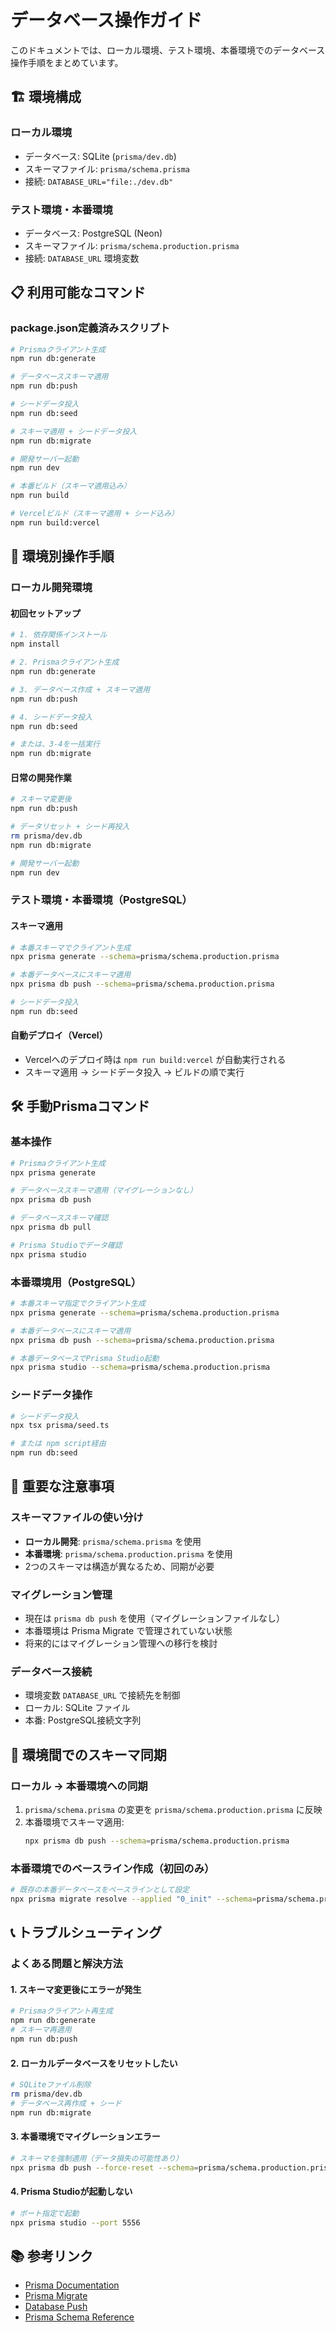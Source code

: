 # データベース操作ガイド

このドキュメントでは、ローカル環境、テスト環境、本番環境でのデータベース操作手順をまとめています。

## 🏗️ 環境構成

### ローカル環境
- データベース: SQLite (`prisma/dev.db`)
- スキーマファイル: `prisma/schema.prisma`
- 接続: `DATABASE_URL="file:./dev.db"`

### テスト環境・本番環境
- データベース: PostgreSQL (Neon)
- スキーマファイル: `prisma/schema.production.prisma`
- 接続: `DATABASE_URL` 環境変数

## 📋 利用可能なコマンド

### package.json定義済みスクリプト
```bash
# Prismaクライアント生成
npm run db:generate

# データベーススキーマ適用
npm run db:push

# シードデータ投入
npm run db:seed

# スキーマ適用 + シードデータ投入
npm run db:migrate

# 開発サーバー起動
npm run dev

# 本番ビルド（スキーマ適用込み）
npm run build

# Vercelビルド（スキーマ適用 + シード込み）
npm run build:vercel
```

## 🔧 環境別操作手順

### ローカル開発環境

#### 初回セットアップ
```bash
# 1. 依存関係インストール
npm install

# 2. Prismaクライアント生成
npm run db:generate

# 3. データベース作成 + スキーマ適用
npm run db:push

# 4. シードデータ投入
npm run db:seed

# または、3-4を一括実行
npm run db:migrate
```

#### 日常の開発作業
```bash
# スキーマ変更後
npm run db:push

# データリセット + シード再投入
rm prisma/dev.db
npm run db:migrate

# 開発サーバー起動
npm run dev
```

### テスト環境・本番環境（PostgreSQL）

#### スキーマ適用
```bash
# 本番スキーマでクライアント生成
npx prisma generate --schema=prisma/schema.production.prisma

# 本番データベースにスキーマ適用
npx prisma db push --schema=prisma/schema.production.prisma

# シードデータ投入
npm run db:seed
```

#### 自動デプロイ（Vercel）
- Vercelへのデプロイ時は `npm run build:vercel` が自動実行される
- スキーマ適用 → シードデータ投入 → ビルドの順で実行

## 🛠️ 手動Prismaコマンド

### 基本操作
```bash
# Prismaクライアント生成
npx prisma generate

# データベーススキーマ適用（マイグレーションなし）
npx prisma db push

# データベーススキーマ確認
npx prisma db pull

# Prisma Studioでデータ確認
npx prisma studio
```

### 本番環境用（PostgreSQL）
```bash
# 本番スキーマ指定でクライアント生成
npx prisma generate --schema=prisma/schema.production.prisma

# 本番データベースにスキーマ適用
npx prisma db push --schema=prisma/schema.production.prisma

# 本番データベースでPrisma Studio起動
npx prisma studio --schema=prisma/schema.production.prisma
```

### シードデータ操作
```bash
# シードデータ投入
npx tsx prisma/seed.ts

# または npm script経由
npm run db:seed
```

## 🚨 重要な注意事項

### スキーマファイルの使い分け
- **ローカル開発**: `prisma/schema.prisma` を使用
- **本番環境**: `prisma/schema.production.prisma` を使用
- 2つのスキーマは構造が異なるため、同期が必要

### マイグレーション管理
- 現在は `prisma db push` を使用（マイグレーションファイルなし）
- 本番環境は Prisma Migrate で管理されていない状態
- 将来的にはマイグレーション管理への移行を検討

### データベース接続
- 環境変数 `DATABASE_URL` で接続先を制御
- ローカル: SQLite ファイル
- 本番: PostgreSQL接続文字列

## 🔄 環境間でのスキーマ同期

### ローカル → 本番環境への同期
1. `prisma/schema.prisma` の変更を `prisma/schema.production.prisma` に反映
2. 本番環境でスキーマ適用:
   ```bash
   npx prisma db push --schema=prisma/schema.production.prisma
   ```

### 本番環境でのベースライン作成（初回のみ）
```bash
# 既存の本番データベースをベースラインとして設定
npx prisma migrate resolve --applied "0_init" --schema=prisma/schema.production.prisma
```

## 📞 トラブルシューティング

### よくある問題と解決方法

#### 1. スキーマ変更後にエラーが発生
```bash
# Prismaクライアント再生成
npm run db:generate
# スキーマ再適用
npm run db:push
```

#### 2. ローカルデータベースをリセットしたい
```bash
# SQLiteファイル削除
rm prisma/dev.db
# データベース再作成 + シード
npm run db:migrate
```

#### 3. 本番環境でマイグレーションエラー
```bash
# スキーマを強制適用（データ損失の可能性あり）
npx prisma db push --force-reset --schema=prisma/schema.production.prisma
```

#### 4. Prisma Studioが起動しない
```bash
# ポート指定で起動
npx prisma studio --port 5556
```

## 📚 参考リンク

- [Prisma Documentation](https://www.prisma.io/docs)
- [Prisma Migrate](https://www.prisma.io/docs/concepts/components/prisma-migrate)
- [Database Push](https://www.prisma.io/docs/reference/api-reference/command-reference#db-push)
- [Prisma Schema Reference](https://www.prisma.io/docs/reference/api-reference/prisma-schema-reference)
